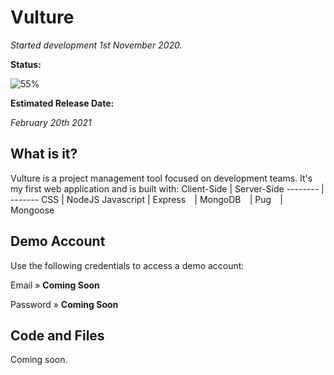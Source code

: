 # Vulture
*Started development 1st November 2020.*

**Status:** 

![55%](https://progress-bar.dev/55)

**Estimated Release Date:**

*February 20th 2021*

## What is it?
Vulture is a project management tool focused on development teams. It's my first web application and is built with:
Client-Side | Server-Side
-------- | -------
CSS | NodeJS
Javascript | Express
⠀| MongoDB
⠀| Pug
⠀| Mongoose

## Demo Account
Use the following credentials to access a demo account:

Email » **Coming Soon**

Password » **Coming Soon**

## Code and Files
Coming soon.

